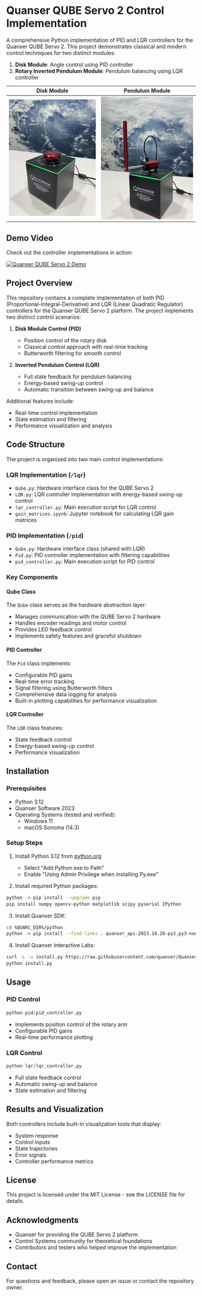 # Quanser QUBE Servo 2 Control Implementation

A comprehensive Python implementation of PID and LQR controllers for the Quanser QUBE Servo 2. This project demonstrates classical and modern control techniques for two distinct modules:

1. **Disk Module**: Angle control using PID controller
2. **Rotary Inverted Pendulum Module**: Pendulum balancing using LQR controller

| Disk Module | Pendulum Module |
|------------|----------------|
| ![Disk Module](figs/disk_module.jpeg) | ![Pendulum Module](figs/pendulum_module.jpeg) |

## Demo Video
Check out the controller implementations in action:

[![Quanser QUBE Servo 2 Demo](https://img.youtube.com/vi/YevSQ600GKA/0.jpg)](https://www.youtube.com/watch?v=YevSQ600GKA)

## Project Overview

This repository contains a complete implementation of both PID (Proportional-Integral-Derivative) and LQR (Linear Quadratic Regulator) controllers for the Quanser QUBE Servo 2 platform. The project implements two distinct control scenarios:

1. **Disk Module Control (PID)**
   - Position control of the rotary disk
   - Classical control approach with real-time tracking
   - Butterworth filtering for smooth control

2. **Inverted Pendulum Control (LQR)**
   - Full state feedback for pendulum balancing
   - Energy-based swing-up control
   - Automatic transition between swing-up and balance

Additional features include:
- Real-time control implementation
- State estimation and filtering
- Performance visualization and analysis

## Code Structure

The project is organized into two main control implementations:

### LQR Implementation (`/lqr`)
- `Qube.py`: Hardware interface class for the QUBE Servo 2
- `LQR.py`: LQR controller implementation with energy-based swing-up control
- `lqr_controller.py`: Main execution script for LQR control
- `gain_matrices.ipynb`: Jupyter notebook for calculating LQR gain matrices

### PID Implementation (`/pid`)
- `Qube.py`: Hardware interface class (shared with LQR)
- `Pid.py`: PID controller implementation with filtering capabilities
- `pid_controller.py`: Main execution script for PID control

### Key Components

#### Qube Class
The `Qube` class serves as the hardware abstraction layer:
- Manages communication with the QUBE Servo 2 hardware
- Handles encoder readings and motor control
- Provides LED feedback control
- Implements safety features and graceful shutdown

#### PID Controller
The `Pid` class implements:
- Configurable PID gains
- Real-time error tracking
- Signal filtering using Butterworth filters
- Comprehensive data logging for analysis
- Built-in plotting capabilities for performance visualization

#### LQR Controller
The `LQR` class features:
- State feedback control
- Energy-based swing-up control
- Performance visualization

## Installation

### Prerequisites
- Python 3.12
- Quanser Software 2023
- Operating Systems (tested and verified):
  - Windows 11
  - macOS Sonoma (14.3)

### Setup Steps

1. Install Python 3.12 from [python.org](https://www.python.org/downloads/)
   - Select "Add Python.exe to Path"
   - Enable "Using Admin Privilege when installing Py.exe"

2. Install required Python packages:
```bash
python -m pip install --upgrade pip
pip install numpy opencv-python matplotlib scipy pyserial IPython
```

3. Install Quanser SDK:
```bash
cd %QUARC_DIR%/python
python -m pip install --find-links . quanser_api-2023.10.20-py2.py3-none-any.whl
```

4. Install Quanser Interactive Labs:
```bash
curl -L -o install.py https://raw.githubusercontent.com/quanser/Quanser_Interactive_Labs_Resources/main/install.py
python install.py
```

## Usage

### PID Control
```python
python pid/pid_controller.py
```
- Implements position control of the rotary arm
- Configurable PID gains
- Real-time performance plotting

### LQR Control
```python
python lqr/lqr_controller.py
```
- Full state feedback control
- Automatic swing-up and balance
- State estimation and filtering

## Results and Visualization

Both controllers include built-in visualization tools that display:
- System response
- Control inputs
- State trajectories
- Error signals
- Controller performance metrics


## License

This project is licensed under the MIT License - see the LICENSE file for details.

## Acknowledgments

- Quanser for providing the QUBE Servo 2 platform
- Control Systems community for theoretical foundations
- Contributors and testers who helped improve the implementation

## Contact

For questions and feedback, please open an issue or contact the repository owner.

